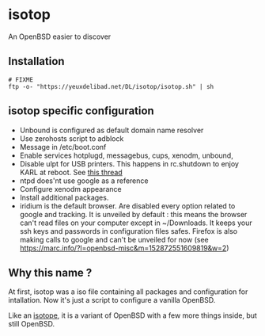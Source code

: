 isotop
==========
An OpenBSD easier to discover

Installation
------------

	# FIXME
	ftp -o- "https://yeuxdelibad.net/DL/isotop/isotop.sh" | sh

isotop specific configuration
---------------------------

* Unbound is configured as default domain name resolver 
* Use zerohosts script to adblock
* Message in /etc/boot.conf
* Enable services hotplugd, messagebus, cups, xenodm, unbound,
* Disable ulpt for USB printers. This happens in rc.shutdown to enjoy
  KARL at reboot. 
  See [this thread](https://marc.info/?l=openbsd-misc&m=155746672110488&w=2)
* ntpd does'nt use google as a reference
* Configure xenodm appearance
* Install additional packages.
* iridium is the default browser. Are disabled every option related to
  google and tracking. It is unveiled by default :
  this means the browser can't read files on your computer except in
  ~/Downloads. It keeps your ssh keys and passwords in configuration
  files safes. 
  Firefox is also making calls to google and can't be unveiled for now (see
  <https://marc.info/?l=openbsd-misc&m=152872551609819&w=2>)

Why this name ?
---------------

At first, isotop was a iso file containing all packages and
configuration for intallation.
Now it's just a script to configure a vanilla OpenBSD.

Like an [isotope](https://en.wikipedia.org/wiki/Isotope), it is a
variant of OpenBSD with a few more things inside, but still OpenBSD.
